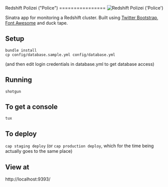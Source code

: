 <img src="https://s3.amazonaws.com/amg-public/github/polizei.png" align="right" alt="Redshift Polizei ('Police')" />
Redshift Polizei ("Police")
================

Sinatra app for monitoring a Redshift cluster. Built using [Twitter Bootstrap](http://getbootstrap.com/), [Font Awesome](http://fortawesome.github.io/Font-Awesome/) and duck tape.

Setup
---------------------
```
bundle install
cp config/database.sample.yml config/database.yml
```
(and then edit login credentials in database.yml to get database access)

Running
---------------------
`shotgun`

To get a console
---------------------
`tux`

To deploy
---------------------
`cap staging deploy`
(or `cap production deploy`, which for the time being actually goes to the same place)

View at
---------------------
http://localhost:9393/
